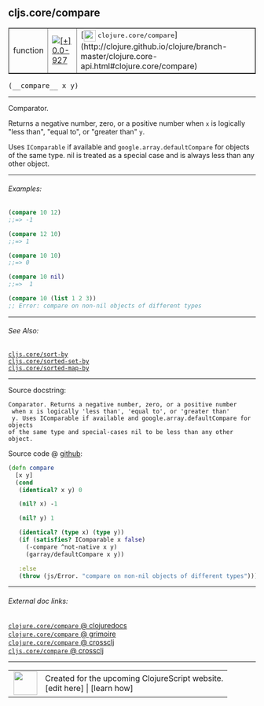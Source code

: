 ## cljs.core/compare



 <table border="1">
<tr>
<td>function</td>
<td><a href="https://github.com/cljsinfo/cljs-api-docs/tree/0.0-927"><img valign="middle" alt="[+] 0.0-927" title="Added in 0.0-927" src="https://img.shields.io/badge/+-0.0--927-lightgrey.svg"></a> </td>
<td>
[<img height="24px" valign="middle" src="http://i.imgur.com/1GjPKvB.png"> <samp>clojure.core/compare</samp>](http://clojure.github.io/clojure/branch-master/clojure.core-api.html#clojure.core/compare)
</td>
</tr>
</table>


 <samp>
(__compare__ x y)<br>
</samp>

---

Comparator.

Returns a negative number, zero, or a positive number when `x` is logically
"less than", "equal to", or "greater than" `y`.

Uses `IComparable` if available and `google.array.defaultCompare` for objects of
the same type. nil is treated as a special case and is always less than any
other object.

---

###### Examples:

```clj
(compare 10 12)
;;=> -1

(compare 12 10)
;;=> 1

(compare 10 10)
;;=> 0

(compare 10 nil)
;;=>  1

(compare 10 (list 1 2 3))
;; Error: compare on non-nil objects of different types
```

---

###### See Also:

[`cljs.core/sort-by`](cljs.core_sort-by.md)<br>
[`cljs.core/sorted-set-by`](cljs.core_sorted-set-by.md)<br>
[`cljs.core/sorted-map-by`](cljs.core_sorted-map-by.md)<br>

---


Source docstring:

```
Comparator. Returns a negative number, zero, or a positive number
 when x is logically 'less than', 'equal to', or 'greater than'
 y. Uses IComparable if available and google.array.defaultCompare for objects
of the same type and special-cases nil to be less than any other object.
```


Source code @ [github](https://github.com/clojure/clojurescript/blob/r1877/src/cljs/cljs/core.cljs#L1245-L1264):

```clj
(defn compare
  [x y]
  (cond
   (identical? x y) 0

   (nil? x) -1

   (nil? y) 1

   (identical? (type x) (type y))
   (if (satisfies? IComparable x false)
     (-compare ^not-native x y)
     (garray/defaultCompare x y))

   :else
   (throw (js/Error. "compare on non-nil objects of different types"))))
```

<!--
Repo - tag - source tree - lines:

 <pre>
clojurescript @ r1877
└── src
    └── cljs
        └── cljs
            └── <ins>[core.cljs:1245-1264](https://github.com/clojure/clojurescript/blob/r1877/src/cljs/cljs/core.cljs#L1245-L1264)</ins>
</pre>

-->

---



###### External doc links:

[`clojure.core/compare` @ clojuredocs](http://clojuredocs.org/clojure.core/compare)<br>
[`clojure.core/compare` @ grimoire](http://conj.io/store/v1/org.clojure/clojure/1.7.0-beta3/clj/clojure.core/compare/)<br>
[`clojure.core/compare` @ crossclj](http://crossclj.info/fun/clojure.core/compare.html)<br>
[`cljs.core/compare` @ crossclj](http://crossclj.info/fun/cljs.core.cljs/compare.html)<br>

---

 <table>
<tr><td>
<img valign="middle" align="right" width="48px" src="http://i.imgur.com/Hi20huC.png">
</td><td>
Created for the upcoming ClojureScript website.<br>
[edit here] | [learn how]
</td></tr></table>

[edit here]:https://github.com/cljsinfo/cljs-api-docs/blob/master/cljsdoc/cljs.core_compare.cljsdoc
[learn how]:https://github.com/cljsinfo/cljs-api-docs/wiki/cljsdoc-files

<!--

This information was too distracting to show to readers, but I'll leave it
commented here since it is helpful to:

- pretty-print the data used to generate this document
- and show how to retrieve that data



The API data for this symbol:

```clj
{:description "Comparator.\n\nReturns a negative number, zero, or a positive number when `x` is logically\n\"less than\", \"equal to\", or \"greater than\" `y`.\n\nUses `IComparable` if available and `google.array.defaultCompare` for objects of\nthe same type. nil is treated as a special case and is always less than any\nother object.",
 :ns "cljs.core",
 :name "compare",
 :signature ["[x y]"],
 :history [["+" "0.0-927"]],
 :type "function",
 :related ["cljs.core/sort-by"
           "cljs.core/sorted-set-by"
           "cljs.core/sorted-map-by"],
 :full-name-encode "cljs.core_compare",
 :source {:code "(defn compare\n  [x y]\n  (cond\n   (identical? x y) 0\n\n   (nil? x) -1\n\n   (nil? y) 1\n\n   (identical? (type x) (type y))\n   (if (satisfies? IComparable x false)\n     (-compare ^not-native x y)\n     (garray/defaultCompare x y))\n\n   :else\n   (throw (js/Error. \"compare on non-nil objects of different types\"))))",
          :title "Source code",
          :repo "clojurescript",
          :tag "r1877",
          :filename "src/cljs/cljs/core.cljs",
          :lines [1245 1264]},
 :examples [{:id "e13fa0",
             :content "```clj\n(compare 10 12)\n;;=> -1\n\n(compare 12 10)\n;;=> 1\n\n(compare 10 10)\n;;=> 0\n\n(compare 10 nil)\n;;=>  1\n\n(compare 10 (list 1 2 3))\n;; Error: compare on non-nil objects of different types\n```"}],
 :full-name "cljs.core/compare",
 :clj-symbol "clojure.core/compare",
 :docstring "Comparator. Returns a negative number, zero, or a positive number\n when x is logically 'less than', 'equal to', or 'greater than'\n y. Uses IComparable if available and google.array.defaultCompare for objects\nof the same type and special-cases nil to be less than any other object."}

```

Retrieve the API data for this symbol:

```clj
;; from Clojure REPL
(require '[clojure.edn :as edn])
(-> (slurp "https://raw.githubusercontent.com/cljsinfo/cljs-api-docs/catalog/cljs-api.edn")
    (edn/read-string)
    (get-in [:symbols "cljs.core/compare"]))
```

-->

